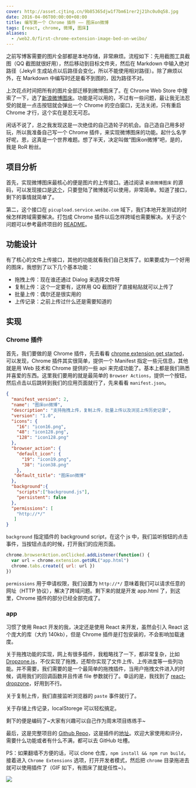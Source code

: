 ```yaml
---
cover: http://asset.cjting.cn/9b85365djw1f7bm61rer2j21hc0u0q58.jpg
date: 2016-04-06T00:00:00+08:00
title: 编写第一个 Chrome 插件 —— 图床on微博
tags: [react, chrome, 微博, 图床]
aliases:
  - /web2.0/first-chrome-extension-image-bed-on-weibo/
---
```

之前写博客需要的图片全部都是本地存储，非常麻烦。流程如下：先用截图工具截图（QQ 截图就很好用），然后移动到目标文件夹，然后在 Markdown 中输入绝对路径（Jekyll 生成站点以后路径会变化，所以不能使用相对路径）。除了麻烦以外，在 Markdown 中编写时还是看不到图的，因为路径不对。

上次花点时间把所有的图片全部迁移到微博图床了。在 Chrome Web Store 中搜索了一下，选了[新浪微博图床](https://chrome.google.com/webstore/detail/%E6%96%B0%E6%B5%AA%E5%BE%AE%E5%8D%9A%E5%9B%BE%E5%BA%8A/fdfdnfpdplfbbnemmmoklbfjbhecpnhf?utm_source=chrome-ntp-icon)。功能是可以用的，不过有一些问题，最让我无法忍受的就是一点击按钮就会弹出一个 Chrome 的空白窗口，无法关闭，只有重启 Chrome 才行，这个实在是忍无可忍。

闲话不说了，总之我发现这是一次绝佳的自己造轮子的机会。自己造自己用多好玩，所以我准备自己写一个 Chrome 插件，来实现微博图床的功能。起什么名字好呢，恩，这真是一个世界难题。想了半天，决定叫做“图床on微博”吧，是的，我是 RoR 粉丝。

<!--more-->

## 项目分析

首先，实现微博图床最核心的便是图片的上传接口。通过阅读 `新浪微博图床` 的源码，可以发现接口是[这个](http://picupload.service.weibo.com/interface)，只要登陆了微博就可以使用，非常简单。知道了接口，剩下的事情就简单了。

第二，这个接口在 `picupload.service.weibo.com` 域下，我们本地开发测试的时候怎样跨域需要解决。打包成 Chrome 插件以后怎样跨域也需要解决。关于这个问题可以参考最终项目的 [README](https://github.com/cj1128/pic-on-weibo)。

## 功能设计

有了核心的文件上传接口，其他的功能就看我们自己发挥了。如果要成为一个好用的图床，我想到了以下几个基本功能：

- 拖拽上传：现在谁还通过 Dialog 来选择文件呀
- 复制上传：这个一定要有，这样用 QQ 截图好了直接粘贴就可以上传了
- 批量上传：偶尔还是很实用的
- 上传记录：之前上传过什么还是需要知道的

## 实现

### Chrome 插件

首先，我们要做的是 Chrome 插件，先去看看 [chrome extension get started](https://developer.chrome.com/extensions/getstarted)，可以发现，Chrome 插件其实很简单，提供一个 Manifest 指定一些元信息，其他就是用 Web 技术和 Chrome 提供的一些 api 来完成功能了。基本上都是我们熟悉并喜爱的东西。这里我们要用的就是最简单的 `Browser Actions`，提供一个按钮，然后点击以后跳转到我们的应用页面就行了，先来看看 `manifest.json`。


```json
{
  "manifest_version": 2,
  "name": "图床on微博",
  "description": "支持拖拽上传，复制上传，批量上传以及浏览上传历史记录",
  "version": "1.0",
  "icons": {
    "16": "icon16.png",
    "48": "icon128.png",
    "128": "icon128.png"
  },
  "browser_action": {
    "default_icon": {
      "19": "icon19.png",
      "38": "icon38.png"
    },
   "default_title": "图床on微博"
  },
  "background":{
    "scripts":["background.js"],
    "persistent": false
  },
  "permissions": [
    "http://*/"
   ]
}
```

`background` 指定插件的 background script，在这个 js 中，我们监听按钮的点击事件，当按钮点击的时候，打开我们的应用页面。

```javascript
chrome.browserAction.onClicked.addListener(function() {
  var url = chrome.extension.getURL("app.html")
  chrome.tabs.create({ url: url })
})
```

`permissions` 用于申请权限，我们设置为 `http://*/` 意味着我们可以请求任意的网址（HTTP 协议），解决了跨域问题。剩下来的就是开发 app.html 了，到这里，Chrome 插件的部分已经全部完成了。

### app

习惯了使用 React 开发的我，决定还是使用 React 来开发，虽然会引入 React 这个庞大的库（大约 140kb），但是 Chrome 插件是打包安装的，不会影响加载速度。

关于拖拽功能的实现，网上有很多插件，我粗略找了一下，都非常复杂，比如 [Dropzone.js](http://www.dropzonejs.com/)，不仅实现了拖拽，还帮你实现了文件上传、上传进度等一些列功能。并不需要，我们需要的是一个最简单的拖拽插件，当用户拖拽文件进入的时候，调用我们的回调函数并且传递 file 参数就行了。幸运的是，我找到了 [react-dropzone](https://github.com/okonet/react-dropzone)，好用到不行。

关于复制上传，我们直接监听浏览器的 `paste` 事件就行了。

关于存储上传记录，localStorege 可以轻松搞定。

剩下的便是编码了~大家有兴趣可以自己作为周末项目练练手~

最后，这是完整项目的 [Github Repo](https://github.com/cj1128/pic-on-weibo)，这是插件的[地址](https://chrome.google.com/webstore/detail/%E5%9B%BE%E5%BA%8Aon%E5%BE%AE%E5%8D%9A/opblldeehobgiedgjgamaklagilmkagc/related)。欢迎大家使用和评分，需要什么功能或者有什么不满，都可以去 GitHub 吐槽。

PS：如果翻墙不方便的话，可以 clone 仓库，`npm install && npm run build`，接着进入 `Chrome Extensions` 选项，打开开发者模式，然后把 `chrome` 目录拖进去就可以使用插件了（GIF 如下，有图床了就是任性~）。

![](http://asset.cjting.cn/9b85365djw1f2twd1698tg21a90p51ky.gif)
